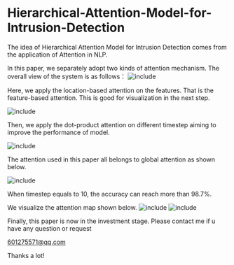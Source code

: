 # Hierarchical-Attention-Model-for-Intrusion-Detection
The idea of Hierarchical Attention Model for Intrusion Detection comes from the application of Attention in NLP.

In this paper, we separately adopt two kinds of attention mechanism. The overall view of the system is as follows：
![include](https://github.com/FlamingJay/Hierarchical-Attention-Model-for-Intrusion-Detection/blob/master/figure/model.png)


Here, we apply the location-based attention on the features. That is the feature-based attention. This is good for visualization in the next step.

![include](https://github.com/FlamingJay/Hierarchical-Attention-Model-for-Intrusion-Detection/blob/master/figure/location-attention.png)

Then, we apply the dot-product attention on different timestep aiming to improve the performance of model.

![include](https://github.com/FlamingJay/Hierarchical-Attention-Model-for-Intrusion-Detection/blob/master/figure/dot.png)

The attention used in this paper all belongs to global attention as shown below.

![include](https://github.com/FlamingJay/Hierarchical-Attention-Model-for-Intrusion-Detection/blob/master/figure/global.png)


When timestep equals to 10, the accuracy can reach more than 98.7%.

We visualize the attention map shown below.
![include](https://github.com/FlamingJay/Hierarchical-Attention-Model-for-Intrusion-Detection/blob/master/figure/normal_1.png)
![include](https://github.com/FlamingJay/Hierarchical-Attention-Model-for-Intrusion-Detection/blob/master/figure/normal_2.png)


Finally, this paper is now in the investment stage. Please contact me if u have any question or request

601275571@qq.com

Thanks a lot!
